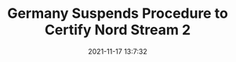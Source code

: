 ---
"title": "Germany Suspends Procedure to Certify Nord Stream 2"
"date": "2021-11-17 13:7:32"
"feed_name": "RIGZONE"
"feed_website": "http://www.rigzone.com/"
"feed_rss": "http://www.rigzone.com/news/rss/rigzone_latest.aspx"
"link": "https://www.rigzone.com/news/germany_suspends_procedure_to_certify_nord_stream_2-17-nov-2021-167044-article/?rss=true"
"source": "None"
"file": "_posts/2021-1-1-1e7a7e697738fc2784b50d6128402233a415ecde.md"
"accident": "0"
"drilling": "0"
"dead": "0"
"injured": "0"
"arrested": "0"
"place": "unknown place"
"where": "unknown site"
"causes": "unknown"
"place_uri": "unknown place"
---